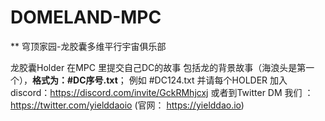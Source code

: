 # DOMELAND-MPC
** 穹顶家园-龙胶囊多维平行宇宙俱乐部

 龙胶囊Holder 在MPC 里提交自己DC的故事
 包括龙的背景故事（海浪头是第一个），**格式为：#DC序号.txt**； 例如 #DC124.txt
 并请每个HOLDER 加入discord：https://discord.com/invite/GckRMhjcxj
 或者到Twitter DM 我们 ： https://twitter.com/yielddaoio
  (官网： https://yielddao.io)


 
